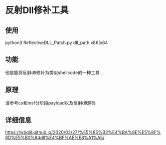 # 反射Dll修补工具

## 使用
python3 ReflectiveDLL_Patch.py dll_path x86|x64

## 功能
他是能将反射dll修补为类似shellcode的一种工具

## 原理
请参考cs和msf分阶段payload以及反射dll源码

## 详细信息
https://wbglil.github.io/2020/03/27/%E5%85%B3%E4%BA%8E%E5%8F%8D%E5%B0%84dll%E4%BF%AE%E8%A1%A5/

